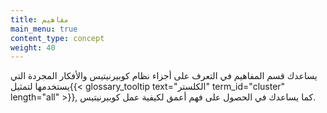 ```yaml
---
title: مفاهيم
main_menu: true
content_type: concept
weight: 40
---
```


<!-- overview -->

يساعدك قسم المفاهيم في التعرف على أجزاء نظام كوبيرنيتيس والأفكار المجردة التي يستخدمها لتمثيل{{< glossary_tooltip text="الكلستر" term_id="cluster" length="all" >}}, كما يساعدك في الحصول على فهم أعمق لكيفية عمل كوبيرنيتيس.

<!-- body -->

